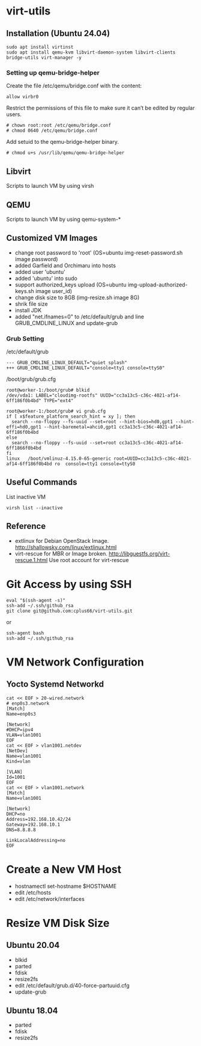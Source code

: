 # virt-utils

## Installation (Ubuntu 24.04)
```
sudo apt install virtinst
sudo apt install qemu-kvm libvirt-daemon-system libvirt-clients bridge-utils virt-manager -y
```

### Setting up qemu-bridge-helper
Create the file /etc/qemu/bridge.conf with the content:
```
allow virbr0
```

Restrict the permissions of this file to make sure it can’t be edited by regular users.
```
# chown root:root /etc/qemu/bridge.conf
# chmod 0640 /etc/qemu/bridge.conf
```
Add setuid to the qemu-bridge-helper binary.
```
# chmod u+s /usr/lib/qemu/qemu-bridge-helper
```

## Libvirt
Scripts to launch VM by using virsh

## QEMU
Scripts to launch VM by using qemu-system-*

## Customized VM Images
- change root password to 'root' (OS=ubuntu img-reset-password.sh image password)
- added Garfield and Orchimaru into hosts
- added user 'ubuntu'
- added 'ubuntu' into sudo
- support authorized_keys upload (OS=ubuntu img-upload-authorized-keys.sh image user_id)
- change disk size to 8GB (img-resize.sh image 8G)
- shrik file size
- install JDK
- added "net.ifnames=0" to /etc/default/grub and line GRUB_CMDLINE_LINUX and update-grub

### Grub Setting

/etc/default/grub
```
--- GRUB_CMDLINE_LINUX_DEFAULT="quiet splash"
+++ GRUB_CMDLINE_LINUX_DEFAULT="console=tty1 console=ttyS0"
```
/boot/grub/grub.cfg
```
root@worker-1:/boot/grub# blkid
/dev/vda1: LABEL="cloudimg-rootfs" UUID="cc3a13c5-c36c-4021-af14-6ff186f0b4bd" TYPE="ext4" 

root@worker-1:/boot/grub# vi grub.cfg
if [ x$feature_platform_search_hint = xy ]; then
  search --no-floppy --fs-uuid --set=root --hint-bios=hd0,gpt1 --hint-effi=hd0,gpt1 --hint-baremetal=ahci0,gpt1 cc3a13c5-c36c-4021-af14-6ff186f0b4bd
else
  search --no-floppy --fs-uuid --set=root cc3a13c5-c36c-4021-af14-6ff1866f0b4bd  
fi
linux   /boot/vmlinuz-4.15.0-65-generic root=UUID=cc3a13c5-c36c-4021-af14-6ff186f0b4bd ro  console=tty1 console=ttyS0

```

## Useful Commands

List inactive VM
```
virsh list --inactive
```

## Reference
- extlinux for Debian OpenStack Image. http://shallowsky.com/linux/extlinux.html
- virt-rescue for MBR or Image broken. http://libguestfs.org/virt-rescue.1.html
  Use root account for virt-rescue

# Git Access by using SSH
```
eval "$(ssh-agent -s)"
ssh-add ~/.ssh/github_rsa
git clone git@github.com:cplus66/virt-utils.git
```
or
```
ssh-agent bash
ssh-add ~/.ssh/github_rsa
```

# VM Network Configuration
## Yocto Systemd Networkd

```
cat << EOF > 20-wired.network
# enp0s3.network
[Match]
Name=enp0s3

[Network]
#DHCP=ipv4
VLAN=vlan1001
EOF
cat << EOF > vlan1001.netdev
[NetDev]
Name=vlan1001
Kind=vlan

[VLAN]
Id=1001
EOF
cat << EOF > vlan1001.network
[Match]
Name=vlan1001

[Network]
DHCP=no
Address=192.168.10.42/24
Gateway=192.168.10.1
DNS=8.8.8.8

LinkLocalAddressing=no
EOF
```

# Create a New VM Host
- hostnamectl set-hostname $HOSTNAME
- edit /etc/hosts
- edit /etc/network/interfaces

# Resize VM Disk Size 
## Ubuntu 20.04
- blkid
- parted
- fdisk
- resize2fs
- edit /etc/default/grub.d/40-force-partuuid.cfg
- update-grub

## Ubuntu 18.04
- parted
- fdisk
- resize2fs
